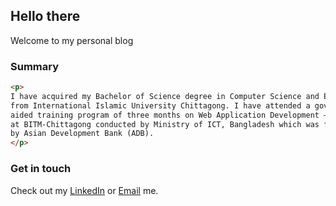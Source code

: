 ## Hello there

Welcome to my personal blog

### Summary

```markdown
<p>
I have acquired my Bachelor of Science degree in Computer Science and Engineering
from International Islamic University Chittagong. I have attended a government
aided training program of three months on Web Application Development – Dot Net
at BITM-Chittagong conducted by Ministry of ICT, Bangladesh which was funded
by Asian Development Bank (ADB).
</p>
```

### Get in touch

Check out my [LinkedIn](https://www.linkedin.com/in/ShaonDey) or [Email](mailto:shaond3y@gmail.com) me.
